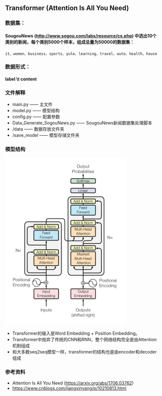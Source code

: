 ## Transformer (Attention Is All You Need)


### 数据集：
#### SougouNews (http://www.sogou.com/labs/resource/cs.php) 中选出10个类别的新闻，每个类别5000个样本，组成总量为50000的数据集：
    it、women、business、sports、yule、learning、travel、auto、health、house


### 数据形式：
#### label \t content


### 文件解释
* main.py —— 主文件
* model.py —— 模型结构
* config.py —— 配置参数
* Data_Generate_SogouNews.py —— SougouNews新闻数据集处理脚本
* /data —— 数据存放文件夹
* /save_model —— 模型存储文件夹


### 模型结构
![avatar](./Transformer.png)
* Transformer的输入是Word Embedding + Position Embedding。
* Transformer中抛弃了传统的CNN和RNN，整个网络结构完全是由Attention机制组成
* 和大多数seq2seq模型一样，transformer的结构也是由encoder和decoder组成


### 参考资料
* Attention Is All You Need (https://arxiv.org/abs/1706.03762)
* https://www.cnblogs.com/jiangxinyang/p/10210813.html


